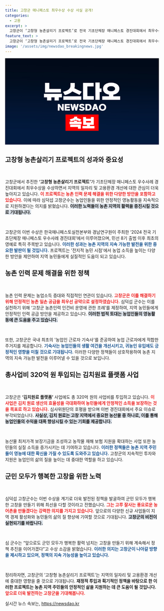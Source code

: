 ```yaml
---
title: 고창군 매니페스토 최우수상 수상 사실 공개!
categories:
  - 고용
excerpt: >
  고창군이 ‘고창형 농촌살리기 프로젝트’로 전국 기초단체장 매니페스토 경진대회에서 최우수상을 수상했습니다. 심덕섭 군수의 혁신적 정책이 농촌 일자리 문제 해결에 큰 관심을 받으며 농업인들의 삶을 개선하는 데 기여하고 있습니다.
feature_text: >
  고창군이 ‘고창형 농촌살리기 프로젝트’로 전국 기초단체장 매니페스토 경진대회에서 최우수상을 수상했습니다. 심덕섭 군수의 혁신적 정책이 농촌 일자리 문제 해결에 큰 관심을 받으며 농업인들의 삶을 개선하는 데 기여하고 있습니다.
image: '/assets/img/newsdao_breakingnews.jpg'
---
```


<p><img src="/assets/img/newsdao_breakingnews.jpg" alt="firstkoreanews 속보" /></p>

<h2 data-ke-size="size26">고창형 농촌살리기 프로젝트의 성과와 중요성</h2>

<p data-ke-size="size16">&nbsp;</p>

<p>고창군에서 추진한 <strong>‘고창형 농촌살리기 프로젝트’</strong>가 기초단체장 매니페스토 우수사례 경진대회에서 최우수상을 수상하면서 지역의 일자리 및 고용환경 개선에 대한 관심이 더욱 높아지고 있습니다. <b><span style="color: #ee2323;">이 프로젝트는 농촌 인력 문제 해결을 위한 다양한 방안을 포함하고 있습니다.</span></b> 이에 따라 심덕섭 고창군수는 농업인들을 위한 안정적인 영농활동을 지속적으로 지원하겠다는 의지를 밝혔습니다. <b><span style="background-color: #21538527;">이러한 노력들이 농촌 지역의 활력을 증진시킬 것으로 기대됩니다.</span></b></p>

<p data-ke-size="size16">&nbsp;</p>

<p>고창군의 이번 수상은 한국매니페스토실천본부와 경남연구원이 주최한 ‘2024 전국 기초단체장 매니페스토 우수사례 경진대회’에서 이루어졌으며, 민선 8기 출범 이후 최초의 영예로 특히 주목받고 있습니다. <b><span style="color: #1a5490;">이러한 성과는 농촌 지역의 지속 가능한 발전을 위한 중요한 발판이 될 것입니다.</span></b> 프로젝트는 '전지적 농민 시점'에서 농업 소득을 높이는 다양한 방안을 제안하여 지역 농민들에게 실질적인 도움이 되고 있습니다. </p>

<h2 data-ke-size="size26">농촌 인력 문제 해결을 위한 정책</h2>

<p data-ke-size="size16">&nbsp;</p>

<p>농촌 인력 문제는 농업소득 증대와 직접적인 연관이 있습니다. <b><span style="color: #ee2323;">고창군은 이를 해결하기 위해 안정적인 농촌 일손 공급을 최우선 공약으로 설정하였습니다.</span></b> 심덕섭 군수는 이를 실천하기 위해 ‘고창군 농촌인력 인건비 운영에 관한 조례’를 제정하여, 지역 농민들에게 안정적인 인력 공급 방안을 제공하고 있습니다. <b><span style="background-color: #21538527;">이러한 법적 토대는 농업인들의 영농활동에 큰 도움을 주고 있습니다.</span></b></p>

<p data-ke-size="size16">&nbsp;</p>

<p>또한, 고창군은 국내 최초의 '농업인 근로자 기숙사'를 준공하여 농업 근로자에게 적합한 주거지를 제공합니다. <b><span style="color: #1a5490;">기숙사는 농업인들의 생활 여건을 개선시키고, 귀농인 유입에도 긍정적인 영향을 미칠 것으로 기대됩니다.</span></b> 이러한 다양한 정책들이 상호작용하여 농촌 지역의 지속 가능한 발전을 이루어낼 수 있을 것으로 보입니다.</p>

<h2 data-ke-size="size26">총사업비 320억 원 투입되는 김치원료 플랫폼 사업</h2>

<p data-ke-size="size16">&nbsp;</p>

<p>고창군은 <strong>‘김치원료 플랫폼’</strong> 사업에도 총 320억 원의 사업비를 투입하고 있습니다. <b><span style="color: #ee2323;">이 사업은 김치 원료 생산의 효율성을 극대화하여 농민들에게 안정적인 소득을 보장하는 것을 목표로 하고 있습니다.</span></b> 심사위원단의 호평을 받으며 이번 경진대회에서 주요 이슈로 부각되었습니다. <b><span style="background-color: #21538527;">사실상, 김치 원료는 고창 지역에서 중요한 농산물 중 하나로, 이를 통해 농업인들의 수익을 대폭 향상시킬 수 있는 기회를 제공합니다.</span></b></p>

<p data-ke-size="size16">&nbsp;</p>

<p>농산물 최저가격 보장기금을 조성하고 농작물 재해 보험 지원을 확대하는 사업 또한 농민들의 실질 소득을 증가시키는 데 기여하고 있습니다. <b><span style="color: #1a5490;">이러한 정책들은 농촌 지역 주민들이 영농에 대한 확신을 가질 수 있도록 도와주고 있습니다.</span></b> 고창군의 지속적인 투자와 지원은 농업인의 삶의 질을 높이는 데 중대한 역할을 하고 있습니다.</p>

<h2 data-ke-size="size26">군민 모두가 행복한 고창을 위한 노력</h2>

<p data-ke-size="size16">&nbsp;</p>

<p>심덕섭 고창군수는 이번 수상을 계기로 더욱 발전된 정책을 발굴하여 군민 모두가 행복한 고창을 만들기 위해 최선을 다할 것이라고 전했습니다. <b><span style="color: #ee2323;">그는 고루 잘사는 풍요로운 농어촌을 만들겠다는 강력한 의지를 가지고 있습니다.</span></b> 앞으로의 다양한 신규 사업들이 지역 경제 활성화와 농민들의 삶의 질 향상에 기여할 것으로 기대됩니다. <b><span style="background-color: #21538527;">고창군의 비전이 실현되기를 바랍니다.</span></b></p>

<p data-ke-size="size16">&nbsp;</p>

<p>심 군수는 “앞으로도 군민 모두가 행복한 활력 넘치는 고창을 만들기 위해 계속해서 정책 추진을 이어가겠다”고 수상 소감을 밝혔습니다. <b><span style="color: #1a5490;">이러한 의지는 고창군이 나아갈 방향을 제시하고 있으며, 정책의 지속 가능성을 높이고 있습니다.</span></b></p>

<p data-ke-size="size16">&nbsp;</p>

<p>정리하자면, 고창군의 ‘고창형 농촌살리기 프로젝트’는 지역의 일자리 및 고용환경 개선에 중대한 영향을 줄 것으로 기대됩니다. <strong>재정적 투입과 획기적인 정책을 바탕으로 한 이러한 프로젝트는 농촌 지역 주민들의 안정적인 삶을 지원하는 데 큰 도움이 될 것입니다.</strong> <b><span style="color: #ee2323;">앞으로 더욱 발전하는 고창군을 기대해봅니다.</span></b></p>
실시간 뉴스 속보는, <a href="https://newsdao.kr" rel="dofollow">https://newsdao.kr</a>



